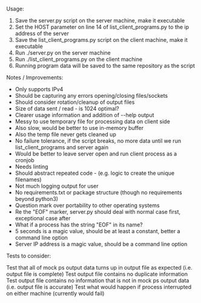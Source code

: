 Usage:

1) Save the server.py script on the server machine, make it executable
2) Set the HOST parameter on line 14 of list_client_programs.py to the ip address of the server
2) Save the list_client_programs.py script on the client machine, make it executable
3) Run ./server.py on the server machine
4) Run ./list_client_programs.py on the client machine
5) Running program data will be saved to the same repository as the script

Notes / Improvements:

* Only supports IPv4
* Should be capturing any errors opening/closing files/sockets
* Should consider rotation/cleanup of output files
* Size of data sent / read - is 1024 optimal?
* Clearer usage information and addition of --help output
* Messy to use temporary file for processing data on client side
* Also slow, would be better to use in-memory buffer
* Also the temp file never gets cleaned up
* No failure tolerance, if the script breaks, no more data until we run list_client_programs and server again
* Would be better to leave server open and run client process as a cronjob
* Needs linting
* Should abstract repeated code - (e.g. logic to create the unique filenames)
* Not much logging output for user
* No requirements.txt or package structure (though no requirements beyond python3)
* Question mark over portability to other operating systems
* Re the "EOF" marker, server.py should deal with normal case first, exceptional case after
* What if a process has the string "EOF" in its name?
* 5 seconds is a magic value, should be at least a constant, better a command line option
* Server IP address is a magic value, should be a command line option


Tests to consider:

Test that all of mock ps output data turns up in output file as expected (i.e. output file is complete)
Test output file contains no duplicate information
Test output file contains no information that is not in mock ps output data (i.e. output file is accurate)
Test what would happen if process interrupted on either machine (currently would fail)